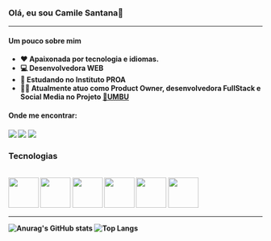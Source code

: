 
### Olá, eu sou Camile Santana👋

<hr>

<h4> Um pouco sobre mim <h4/>
   <ul>
      <li>❤️ Apaixonada por tecnologia e idiomas. </li>
      <li> 💻 Desenvolvedora WEB </li>
      <li> 💙 Estudando no Instituto PROA</li>
      <li> 👩‍💻 Atualmente atuo como Product Owner, desenvolvedora FullStack e Social Media no Projeto <a href ="https://github.com/sejaumbu">🌿UMBU <a/> </li>
    </ul>

  <h4> Onde me encontrar: <h4/>
      <div> 
            <a href="https://instagram.com/voidmile" target="_blank"><img src="https://img.shields.io/badge/-Instagram-%23E4405F?style=for-the-badge&logo=instagram&logoColor=white" target="_blank"></a>
            <a href = "mailto:camilesantana21@gmail.com"><img src="https://img.shields.io/badge/-Gmail-%23333?style=for-the-badge&logo=gmail&logoColor=white" target="_blank"></a>
            <a href="https://www.linkedin.com/in/camile-santana-644366202/" target="_blank"><img src="https://img.shields.io/badge/-LinkedIn-%230077B5?style=for-the-badge&logo=linkedin&logoColor=white" target="_blank"></a>   
      </div>

<h3> Tecnologias </h3>
<div style="display: inline_block"><br>
<img width = 60px src="https://cdn.jsdelivr.net/gh/devicons/devicon/icons/html5/html5-original-wordmark.svg" />
<img width = 60px src="https://cdn.jsdelivr.net/gh/devicons/devicon/icons/css3/css3-original-wordmark.svg" />
<img width = 60px src="https://cdn.jsdelivr.net/gh/devicons/devicon/icons/javascript/javascript-original.svg" />
<img width = 60px src="https://cdn.jsdelivr.net/gh/devicons/devicon/icons/react/react-original-wordmark.svg" />        
<img width = 60px src="https://cdn.jsdelivr.net/gh/devicons/devicon/icons/java/java-original-wordmark.svg" />
<img width = 60px src="https://cdn.jsdelivr.net/gh/devicons/devicon/icons/python/python-original.svg"/>
          

  <hr>

  

  ![Anurag's GitHub stats](https://github-readme-stats.vercel.app/api?username=ichcamile\&rank_icon=github)
  ![Top Langs](https://github-readme-stats.vercel.app/api/top-langs/?username=ichcamile\&layout=compact)



<!--
**ichcamile/ichcamile** is a ✨ _special_ ✨ repository because its `README.md` (this file) appears on your GitHub profile.

Here are some ideas to get you started:


-->

